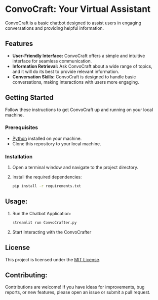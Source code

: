 # ConvoCraft: Your Virtual Assistant

ConvoCraft is a basic chatbot designed to assist users in engaging conversations and providing helpful information.

## Features

- **User-Friendly Interface:** ConvoCraft offers a simple and intuitive interface for seamless communication.
- **Information Retrieval:** Ask ConvoCraft about a wide range of topics, and it will do its best to provide relevant information.
- **Conversation Skills:** ConvoCraft is designed to handle basic conversations, making interactions with users more engaging.

## Getting Started

Follow these instructions to get ConvoCraft up and running on your local machine.

### Prerequisites

- [Python](https://www.python.org/) installed on your machine.
- Clone this repository to your local machine.

### Installation

1. Open a terminal window and navigate to the project directory.

2. Install the required dependencies:

   ```bash
   pip install -r requirements.txt
   
## Usage:

1. Run  the Chatbot Application:
   ```bash
   streamlit run ConvoCrafter.py

2. Start Interacting with the ConvoCrafter

## License
This project is licensed under the [MIT License](LICENSE).

## Contributing:

Contributions are welcome! If you have ideas for improvements, bug reports, or new features, please open an issue or submit a pull request.
